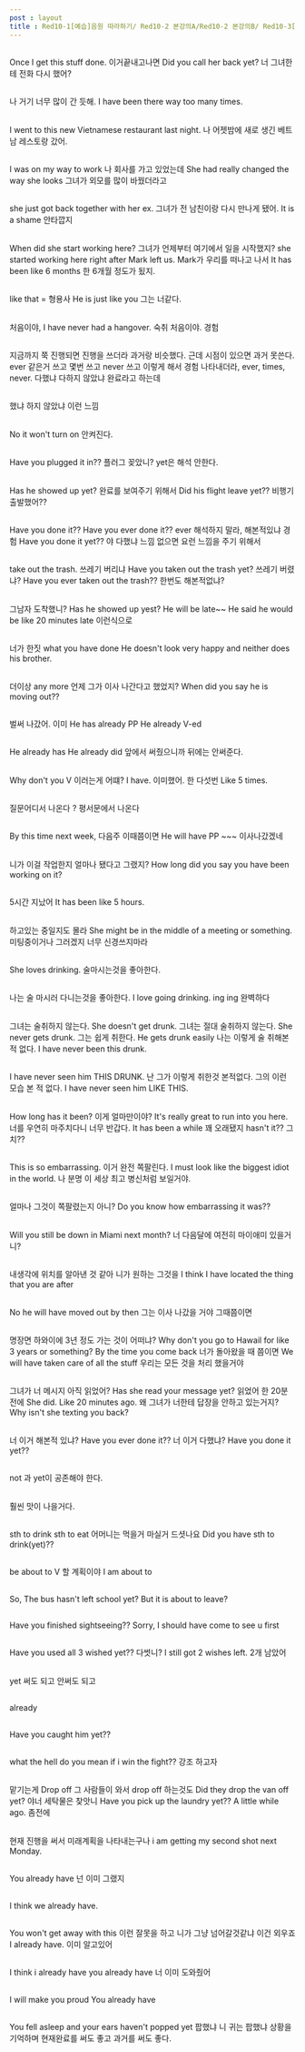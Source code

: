 ```yaml
---
post : layout
title : Red10-1[예습]음원 따라하기/ Red10-2 본강의A/Red10-2 본강의B/ Red10-3[복습]음원 따라하기/ Red10 추가강의
---
```

## 
Once I get this stuff done. 이거끝내고나면 
Did you call her back yet? 너 그녀한테 전화 다시 했어?
## 
나 거기 너무 많이 간 듯해.
I have been there way too many times.
## 
I went to this new Vietnamese restaurant last night. 나 어젯밤에 새로 생긴 베트남 레스토랑 갔어.
## 
I was on my way to work 나 회사를 가고 있었는데
She had really changed the way she looks 그녀가 외모를 많이 바꿨더라고
## 
she just got back together with her ex. 그녀가 전 남친이랑 다시 만나게 됐어.
It is a shame 안타깝지
## 
When did she start working here? 그녀가 언제부터 여기에서 일을 시작했지?
she started working here right after Mark left us. Mark가 우리를 떠나고 나서
It has been like 6 months 한 6개월 정도가 됬지.
## 
like that = 형용사
He is just like you 그는 너같다.
## 
처음이야, I have never had a hangover. 숙취 처음이야. 경험
## 
지금까지 쭉 진행되면 진행을 쓰더라
과거랑 비슷했다. 근데 시점이 있으면 과거 못쓴다.
ever 같은거 쓰고 몇번 쓰고 never 쓰고 이렇게 해서 경험 나타내더라, ever, times, never.
다했냐 다하지 않았냐 완료라고 하는데
## 
했냐 하지 않았냐 이런 느낌
## 
No it won't turn on 안켜진다.
## 
Have you plugged it in?? 플러그 꽂았니?
yet은 해석 안한다. 
## 
Has he showed up yet? 완료를 보여주기 위해서 
Did his flight leave yet?? 비행기 출발했어??
## 
Have you done it?? 
Have you ever done it?? ever 해석하지 말라, 해본적있냐 경험
Have you done it yet?? 야 다했냐 느낌 
없으면 요런 느낌을 주기 위해서
## 
take out the trash. 쓰레기 버리냐
Have you taken out the trash yet? 쓰레기 버렸냐?
Have you ever taken out the trash?? 한번도 해본적없냐?
## 
그남자 도착했니? Has he showed up yest? 
He will be late~~
He said he would be like 20 minutes late
이런식으로
## 
너가 한짓 what you have done 
He doesn't look very happy and neither does his brother.
## 
더이상 any more
언제 그가 이사 나간다고 했었지?
When did you say he is moving out??
## 
벌써 나갔어.
이미 
He has already PP
He already V-ed
## 
He already has
He already did 
앞에서 써줬으니까 뒤에는 안써준다.
## 
Why don't you V 이러는게 어떄?
I have. 이미했어. 
한 다섯번 Like 5 times.
## 
질문어디서 나온다 ? 평서문에서 나온다
## 
By this time next week, 다음주 이때쯤이면
He will have PP ~~~ 이사나갔겠네
## 
니가 이걸 작업한지 얼마나 됐다고 그랬지?
How long did you say you have been working on it? 
## 
5시간 지났어 It has been like 5 hours.
## 
하고있는 중일지도 몰라
She might be in the middle of a meeting or something.
미팅중이거나 그러겠지 너무 신경쓰지마라
## 
She loves drinking.
술마시는것을 좋아한다.
## 
나는 술 마시러 다니는것을 좋아한다.
I love going drinking. ing ing 완벽하다
## 
그녀는 술취하지 않는다. She doesn't get drunk.
그녀는 절대 술취하지 않는다. She never gets drunk.
그는 쉽게 취한다. He gets drunk easily
나는 이렇게 술 취해본적 없다. I have never been this drunk.
## 
I have never seen him THIS DRUNK. 난 그가 이렇게 취한것 본적없다.
그의 이런 모습 본 적 없다.
I have never seen him LIKE THIS. 
## 
How long has it been? 이게 얼마만이야?
It's really great to run into you here. 너를 우연히 마주치다니 너무 반갑다.
It has been a while 꽤 오래됐지 hasn't it?? 그치??
## 
This is so embarrassing. 이거 완전 쪽팔린다.
I must look like the biggest idiot in the world. 나 분명 이 세상 최고 병신처럼 보일거야.
## 
얼마나 그것이 쪽팔렸는지 아니?
Do you know how embarrassing it was?? 
## 
Will you still be down in Miami next month? 너 다음달에 여전히 마이애미 있을거니?
## 
내생각에 위치를 알아낸 것 같아 니가 원하는 그것을
I think I have located the thing that you are after
## 
No he will have moved out by then 그는 이사 나갔을 거야 그때쯤이면
## 
명장면 
하와이에 3년 정도 가는 것이 어떠냐?
Why don't you go to Hawail for like 3 years or something?
By the time you come back 너가 돌아왔을 때 쯤이면
We will have taken care of all the stuff 우리는 모든 것을 처리 했을거야
## 
그녀가 너 메시지 아직 읽었어? Has she read your message yet? 
읽었어 한 20분 전에 She did. Like 20 minutes ago.
왜 그녀가 너한테 답장을 안하고 있는거지? Why isn't she texting you back?
## 
너 이거 해본적 있냐?
Have you ever done it??
너 이거 다했냐?
Have you done it yet??
## 
not 과 yet이 공존해야 한다.
## 
훨씬 맛이 나을거다.
## 
sth to drink
sth to eat
어머니는 먹을거 마실거 드셧나요 Did you have sth to drink(yet)??
## 
be about to V 할 계획이야
I am about to
## 
So, The bus hasn't left school yet?
But it is about to leave?
## 
Have you finished sightseeing??
Sorry, I should have come to see u first
## 
Have you used all 3 wished yet?? 다썻니?
I still got 2 wishes left. 2개 남았어
## 
yet 써도 되고 안써도 되고
## 
already
## 
Have you caught him yet?? 
## 
what the hell do you mean if i win the fight??
강조 하고자
## 
맡기는게 Drop off 
그 사람들이 와서 drop off 하는것도
Did they drop the van off yet?
야너 세탁물은 찾앗니
Have you pick up the laundry yet??
A little while ago. 좀전에 
## 
현재 진행을 써서 미래계획을 나타내는구나
i am getting my second shot next Monday.
## 
You already have 넌 이미 그랬지
## 
I think we already have.
## 
You won't get away with this 이런 잘못을 하고 니가 그냥 넘어갈것같냐 
이건 외우죠
I already have. 이미 알고있어
## 
I think i already have
you already have 너 이미 도와줬어
## 
I will make you proud
You already have
## 
You fell asleep and your ears haven't popped yet 팝했냐 니 귀는 팝했냐
상황을 기억하며 현재완료를 써도 좋고 과거를 써도 좋다.
